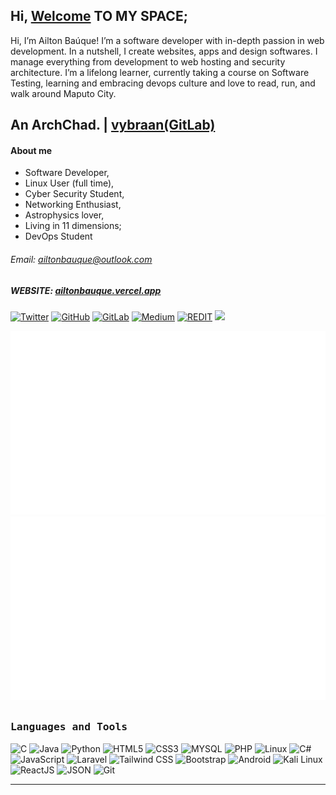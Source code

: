 ## Hi, [Welcome](https://github.com/vybraan) TO MY SPACE;

Hi, I’m Ailton Baúque! I’m a software developer with in-depth passion in web development. In a nutshell, I create websites, apps and design softwares. I manage everything from development to web hosting and security architecture. I’m a lifelong learner, currently taking a course on Software Testing, learning and embracing devops culture and love to read, run, and walk around Maputo City.

## An ArchChad. | [vybraan(GitLab)](https://gitlab.com/vybraan)

#### About me
+ Software Developer,
+ Linux User (full time),
+ Cyber Security Student,
+ Networking Enthusiast,
+ Astrophysics lover,
+ Living in 11 dimensions;
+ DevOps Student
###### Email: ailtonbauque@outlook.com
##### WEBSITE: [ailtonbauque.vercel.app](https://ailtonbauque.vercel.app)

[![Twitter](https://img.shields.io/badge/Twitter-1DA1F2?style=for-the-badge&logo=twitter&logoColor=white)](https://twitter.com/vybraan)
[![GitHub](https://img.shields.io/badge/Github-100000?style=for-the-badge&logo=github&logoColor=white)](https://github.com/vybraan)
[![GitLab](https://img.shields.io/badge/Gitlab-123456?style=for-the-badge&logo=gitlab&logoColor=white)](https://gitlab.com/vybraan)
[![Medium](https://img.shields.io/badge/Medium-49be25?style=for-the-badge&logo=medium&logoColor=white)](https://medium.com/@vybraan)
[![REDIT](https://img.shields.io/badge/RedIt-ff0000?style=for-the-badge&logo=medium&logoColor=white)](https://redit/u/vybraan)
 <a href="https://www.linkedin.com/in/ailton-ba%C3%BAque-975458230" target="_blank"><img src="https://img.shields.io/badge/-LinkedIn-%230077B5?style=for-the-badge&logo=linkedin&logoColor=white" target="_blank"></a> 

<!-- [![Subranium's github stats](https://github-readme-stats.vercel.app/api?username=vybraan&show_icons=true&theme=tokyonight)](https://github.com/anuraghazra/github-readme-stats)

[![Top Langs](https://github-readme-stats.vercel.app/api/top-langs/?username=vybraan&langs_count=3&theme=dracula)](https://github.com/anuraghazra/github-readme-stats) -->



<!-- div align="center">
  <a href="https://github.com/vybraan">
  <img height="180em" src="https://github-readme-stats.vercel.app/api?username=vybraan&show_icons=true&theme=tokyonight&include_all_commits=true&count_private=true&hide_border=true&title_color=00bfbf&icon_color=00bfbf&text_color=c9d1d9&bg_color=0d1117"/>
  <img height="180em" src="https://github-readme-stats.vercel.app/api/top-langs/?username=vybraan&layout=compact&langs_count=7&theme=tokyonight&hide_border=true&title_color=00bfbf&text_color=00bfbf&bg_color=0d1117"/>
</div -->


![A](https://raw.githubusercontent.com/vybraan/github-stats/master/generated/overview.svg#gh-dark-mode-only)
![A](https://raw.githubusercontent.com/vybraan/github-stats/master/generated/languages.svg#gh-dark-mode-only)

<!--div align="center">
<img src="https://github.com/vybraan/github-stats/blob/master/generated/overview.svg#gh-dark-mode-only" />
<img src="https://github.com/vybraan/github-stats/blob/master/generated/languages.svg#gh-dark-mode-only" />
</div -->


## <h3><b><samp>Languages and Tools</samp></b></h3>

![C](https://img.shields.io/badge/C-00599C?style=flat-square&logo=c%2B%2B&logoColor=white)
![Java](https://img.shields.io/badge/Java-013243?style=flat-square&logo=Java&logoColor=white)
![Python](https://img.shields.io/badge/Python-3776AB?style=flat-square&logo=Python&logoColor=white)
![HTML5](https://img.shields.io/badge/HTML5-E34F26?style=flat-square&logo=HTML5&logoColor=white)
![CSS3](https://img.shields.io/badge/CSS3-1572B6?style=flat-square&logo=CSS3&logoColor=white)
![MYSQL](https://img.shields.io/badge/MYSQL-4479A1?style=flat-square&logo=MySQL&logoColor=white)
![PHP](https://img.shields.io/badge/PHP-4479A1?style=flat-square&logo=MySQL&logoColor=white)
![Linux](https://img.shields.io/badge/Linux-000?style=flat-square&logo=Linux&logoColor=white)
![C#](https://img.shields.io/badge/CSharp-9C75D5?style=flat-square&logo=CSharp&logoColor=white)
![JavaScript](https://img.shields.io/badge/JavaScript-EFD81D?style=flat-square&logo=javascript&logoColor=white)
![Laravel](https://img.shields.io/badge/Laravel-E7392C?style=flat-square&logo=laravel&logoColor=white)
![Tailwind CSS](https://img.shields.io/badge/TailwindCSS-3AAAA9?style=flat-square&logo=tailwindcss&logoColor=white)
![Bootstrap](https://img.shields.io/badge/Bootstrap-533B78?style=flat-square&logo=bootstrap&logoColor=white)
![Android](https://img.shields.io/badge/Android-3DD382?style=flat-square&logo=android&logoColor=white)
![Kali Linux](https://img.shields.io/badge/KaliLinux-2674F7?style=flat-square&logo=kalilinux&logoColor=white)
![ReactJS](https://img.shields.io/badge/ReactJS-00D1F7?style=flat-square&logo=react&logoColor=white)
![JSON](https://img.shields.io/badge/JSON-A3A3A3?style=flat-square&logo=json&logoColor=grey)
![Git](https://img.shields.io/badge/Git-080618?style=flat-square&logo=git&logoColor=Rust%20Red)

<!--aa
![PHP](https://img.shields.io/badge/PHP-777BB4?style=flat-square&logo=php&logoColor=white)
![MySQL](https://img.shields.io/badge/MySQL-4479A1?style=flat-square&logo=MySQL&logoColor=white)
![HTML5](https://img.shields.io/badge/HTML5-E34F26?style=flat-square&logo=HTML5&logoColor=white)
![CSS3](https://img.shields.io/badge/CSS3-1572B6?style=flat-square&logo=CSS3&logoColor=white)
-->
---
<!-- ## Projects

| Index | Project | Tech Used |
|:------:|:-----------------:|:------:|
|   1  |[Newton's Binomial Calculator](https://github.com/vybraan/calculator)| Java |
|   2  |[Music Player](#)| Java|
|   3  |[i3 Window Manager configs](https://github.com/vybraan/i3wm)| Shell |

<br> -->
<!--

### Toolbox  🧰 

<img src="https://cdn.worldvectorlogo.com/logos/linux-tux.svg" alt="JavaScript Logo" width="50" height="50"/>			<img src="https://cdn.worldvectorlogo.com/logos/microsoft-windows-22.svg" alt="CSS Logo" width="50" height="50"/>		<img src="https://cdn.worldvectorlogo.com/logos/git-icon.svg" alt="CSS Logo" width="50" height="50"/>		<img src="https://cdn.worldvectorlogo.com/logos/bash-1.svg" alt="CSS Logo" width="50" height="50"/>		<img src="https://cdn.worldvectorlogo.com/logos/android-logomark.svg" alt="CSS Logo" width="50" height="50"/>		<img src="https://cdn.worldvectorlogo.com/logos/java.svg" alt="CSS Logo" width="50" height="50"/>		<img src="https://cdn.worldvectorlogo.com/logos/intellij-idea-1.svg" alt="CSS Logo" width="50" height="50"/>		<img src="https://cdn.worldvectorlogo.com/logos/python-4.svg" alt="CSS Logo" width="50" height="50"/>	 <a href="https://www.w3schools.com/css/" target="_blank" rel="noreferrer"> <img src="https://www.vectorlogo.zone/logos/figma/figma-icon.svg" alt="figma" width="40" height="40"/> </a> 

-->


<!--  ### Buy me a Coffee
<p><a href="https://www.buymeacoffee.com/vybraan"> <img align="left" src="https://cdn.buymeacoffee.com/buttons/v2/default-blue.png" height="50" width="210" alt="codinglayla" /></a></p><br><br><br>
 -->
 
 <!--
 [![Ashutosh's github activity graph](https://github-readme-activity-graph.cyclic.app/graph?username=vybraan&theme=github-compact)](https://github.com/ashutosh00710/github-readme-activity-graph)
-->
 
<!--   ![Contribution](https://activity-graph.herokuapp.com/graph?username=vybraan&theme=gotham&hide_border=true&area=true) -->
<!--   ![Snake animation](https://github.com/rafaballerini/rafaballerini/blob/output/github-contribution-grid-snake.svg) -->
 
 

<!--
  <img width=100% src="https://capsule-render.vercel.app/api?type=waving&color=00bfbf&height=120&section=footer"/>
-->
